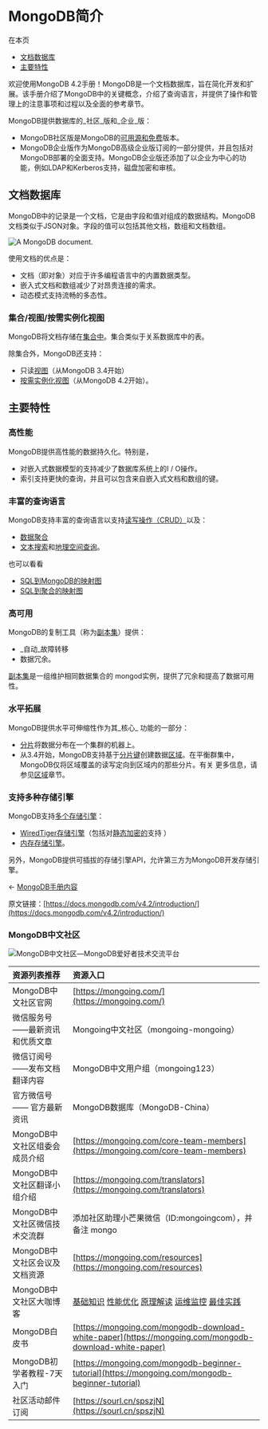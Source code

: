 # MongoDB简介

在本页

* [文档数据库](https://docs.mongodb.com/v4.2/introduction/#document-database)
* [主要特性](https://docs.mongodb.com/v4.2/introduction/#key-features)

欢迎使用MongoDB 4.2手册！MongoDB是一个文档数据库，旨在简化开发和扩展。该手册介绍了MongoDB中的关键概念，介绍了查询语言，并提供了操作和管理上的注意事项和过程以及全面的参考章节。

MongoDB提供数据库的_社区_版和_企业_版：

* MongoDB社区版是MongoDB的[可用源和免费](https://github.com/mongodb/mongo/)版本。
* MongoDB企业版作为MongoDB高级企业版订阅的一部分提供，并且包括对MongoDB部署的全面支持。MongoDB企业版还添加了以企业为中心的功能，例如LDAP和Kerberos支持，磁盘加密和审核。

## 文档数据库

MongoDB中的记录是一个文档，它是由字段和值对组成的数据结构。MongoDB文档类似于JSON对象。字段的值可以包括其他文档，数组和文档数组。

![A MongoDB document.](https://docs.mongodb.com/v4.2/_images/crud-annotated-document.bakedsvg.svg)

使用文档的优点是：

* 文档（即对象）对应于许多编程语言中的内置数据类型。
* 嵌入式文档和数组减少了对昂贵连接的需求。
* 动态模式支持流畅的多态性。

### 集合/视图/按需实例化视图

MongoDB将文档存储在[集合中](https://docs.mongodb.com/v4.2/core/databases-and-collections/#collections)。集合类似于关系数据库中的表。

除集合外，MongoDB还支持：

* 只读[视图](https://docs.mongodb.com/v4.2/core/views/)（从MongoDB 3.4开始）
* [按需实例化视图](https://docs.mongodb.com/v4.2/core/materialized-views/)（从MongoDB 4.2开始）。

## 主要特性

### 高性能

MongoDB提供高性能的数据持久化。特别是，

* 对嵌入式数据模型的支持减少了数据库系统上的I / O操作。
* 索引支持更快的查询，并且可以包含来自嵌入式文档和数组的键。

### 丰富的查询语言

MongoDB支持丰富的查询语言以支持[读写操作（CRUD）](https://docs.mongodb.com/v4.2/crud/)以及：

* [数据聚合](https://docs.mongodb.com/v4.2/core/aggregation-pipeline/)
* [文本搜索](https://docs.mongodb.com/v4.2/text-search/)和[地理空间查询](https://docs.mongodb.com/v4.2/tutorial/geospatial-tutorial/)。

也可以看看

* [SQL到MongoDB的映射图](https://docs.mongodb.com/v4.2/reference/sql-comparison/)
* [SQL到聚合的映射图](https://docs.mongodb.com/v4.2/reference/sql-aggregation-comparison/)

### 高可用

MongoDB的复制工具（称为[副本集](https://docs.mongodb.com/v4.2/replication/)）提供：

* _自动_故障转移
* 数据冗余。

[副本集](https://docs.mongodb.com/v4.2/replication/)是一组维护相同数据集合的 mongod实例，提供了冗余和提高了数据可用性。

### 水平拓展

MongoDB提供水平可伸缩性作为其_核心_ 功能的一部分：

* [分片](https://docs.mongodb.com/v4.2/sharding/#sharding-introduction)将数据分布在一个集群的机器上。
* 从3.4开始，MongoDB支持基于[分片键](https://docs.mongodb.com/v4.2/reference/glossary/#term-shard-key)创建数据[区域](https://docs.mongodb.com/v4.2/core/zone-sharding/#zone-sharding)。在平衡群集中，MongoDB仅将区域覆盖的读写定向到区域内的那些分片。有关 更多信息，请参见[区域](https://docs.mongodb.com/v4.2/core/zone-sharding/#zone-sharding)章节。

### 支持多种存储引擎

MongoDB支持[多个存储引擎](https://docs.mongodb.com/v4.2/core/storage-engines/)：

* [WiredTiger存储引擎](https://docs.mongodb.com/v4.2/core/wiredtiger/)（包括对[静态](https://docs.mongodb.com/v4.2/core/wiredtiger/)[加密的](https://docs.mongodb.com/v4.2/core/security-encryption-at-rest/)支持 ）
* [内存存储引擎](https://docs.mongodb.com/v4.2/core/inmemory/)。

另外，MongoDB提供可插拔的存储引擎API，允许第三方为MongoDB开发存储引擎。

← [MongoDB手册内容](https://docs.mongodb.com/v4.2/contents/)

原文链接：[https://docs.mongodb.com/v4.2/introduction/](https://docs.mongodb.com/v4.2/introduction/)

### MongoDB中文社区

![MongoDB&#x4E2D;&#x6587;&#x793E;&#x533A;&#x2014;MongoDB&#x7231;&#x597D;&#x8005;&#x6280;&#x672F;&#x4EA4;&#x6D41;&#x5E73;&#x53F0;](https://mongoing.com/wp-content/uploads/2020/09/6de8a4680ef684d-2.png)

| 资源列表推荐 | 资源入口 |
| :--- | :--- |
| MongoDB中文社区官网 | [https://mongoing.com/](https://mongoing.com/) |
| 微信服务号 ——最新资讯和优质文章 | Mongoing中文社区（mongoing-mongoing） |
| 微信订阅号 ——发布文档翻译内容 | MongoDB中文用户组（mongoing123） |
| 官方微信号 —— 官方最新资讯 | MongoDB数据库（MongoDB-China） |
| MongoDB中文社区组委会成员介绍 | [https://mongoing.com/core-team-members](https://mongoing.com/core-team-members) |
| MongoDB中文社区翻译小组介绍 | [https://mongoing.com/translators](https://mongoing.com/translators) |
| MongoDB中文社区微信技术交流群 | 添加社区助理小芒果微信（ID:mongoingcom），并备注 mongo |
| MongoDB中文社区会议及文档资源 | [https://mongoing.com/resources](https://mongoing.com/resources) |
| MongoDB中文社区大咖博客 | [基础知识](https://mongoing.com/basic-knowledge)  [性能优化](https://mongoing.com/performance-optimization)  [原理解读](https://mongoing.com/interpretation-of-principles)  [运维监控](https://mongoing.com/operation-and-maintenance-monitoring)  [最佳实践](https://mongoing.com/best-practices) |
| MongoDB白皮书 | [https://mongoing.com/mongodb-download-white-paper](https://mongoing.com/mongodb-download-white-paper) |
| MongoDB初学者教程-7天入门 | [https://mongoing.com/mongodb-beginner-tutorial](https://mongoing.com/mongodb-beginner-tutorial) |
| 社区活动邮件订阅 | [https://sourl.cn/spszjN](https://sourl.cn/spszjN) |

